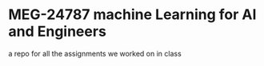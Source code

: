 # MEG-24787 machine Learning for AI and Engineers
a repo for all the assignments we worked on in class
